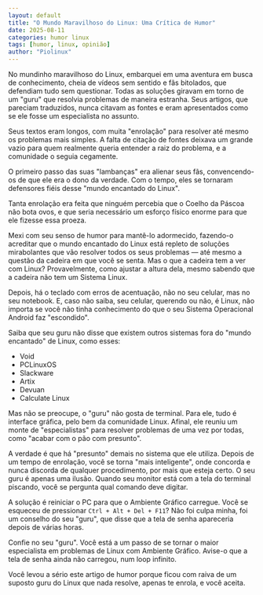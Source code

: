 ```yaml
---
layout: default
title: "O Mundo Maravilhoso do Linux: Uma Crítica de Humor"
date: 2025-08-11
categories: humor linux
tags: [humor, linux, opinião]
author: "Piolinux"
---
```




No mundinho maravilhoso do Linux, embarquei em uma aventura em busca de conhecimento, cheia de vídeos sem sentido e fãs bitolados, que defendiam tudo sem questionar. Todas as soluções giravam em torno de um "guru" que resolvia problemas de maneira estranha. Seus artigos, que pareciam traduzidos, nunca citavam as fontes e eram apresentados como se ele fosse um especialista no assunto.

Seus textos eram longos, com muita "enrolação" para resolver até mesmo os problemas mais simples. A falta de citação de fontes deixava um grande vazio para quem realmente queria entender a raiz do problema, e a comunidade o seguia cegamente.

O primeiro passo das suas "lambanças" era alienar seus fãs, convencendo-os de que ele era o dono da verdade. Com o tempo, eles se tornaram defensores fiéis desse "mundo encantado do Linux".

Tanta enrolação era feita que ninguém percebia que o Coelho da Páscoa não bota ovos, e que seria necessário um esforço físico enorme para que ele fizesse essa proeza.

Mexi com seu senso de humor para mantê-lo adormecido, fazendo-o acreditar que o mundo encantado do Linux está repleto de soluções mirabolantes que vão resolver todos os seus problemas — até mesmo a questão da cadeira em que você se senta. Mas o que a cadeira tem a ver com Linux? Provavelmente, como ajustar a altura dela, mesmo sabendo que a cadeira não tem um Sistema Linux.

Depois, há o teclado com erros de acentuação, não no seu celular, mas no seu notebook. E, caso não saiba, seu celular, querendo ou não, é Linux, não importa se você não tinha conhecimento do que o seu Sistema Operacional Android faz "escondido".

Saiba que seu guru não disse que existem outros sistemas fora do "mundo encantado" de Linux, como esses:
* Void
* PCLinuxOS
* Slackware
* Artix
* Devuan
* Calculate Linux

Mas não se preocupe, o "guru" não gosta de terminal. Para ele, tudo é interface gráfica, pelo bem da comunidade Linux. Afinal, ele reuniu um monte de "especialistas" para resolver problemas de uma vez por todas, como "acabar com o pão com presunto".

A verdade é que há "presunto" demais no sistema que ele utiliza. Depois de um tempo de enrolação, você se torna "mais inteligente", onde concorda e nunca discorda de qualquer procedimento, por mais que esteja certo. O seu guru é apenas uma ilusão. Quando seu monitor está com a tela do terminal piscando, você se pergunta qual comando deve digitar.

A solução é reiniciar o PC para que o Ambiente Gráfico carregue. Você se esqueceu de pressionar `Ctrl + Alt + Del + F11`? Não foi culpa minha, foi um conselho do seu "guru", que disse que a tela de senha apareceria depois de várias horas.

Confie no seu "guru". Você está a um passo de se tornar o maior especialista em problemas de Linux com Ambiente Gráfico. Avise-o que a tela de senha ainda não carregou, num loop infinito.

Você levou a sério este artigo de humor porque ficou com raiva de um suposto guru do Linux que nada resolve, apenas te enrola, e você aceita.


